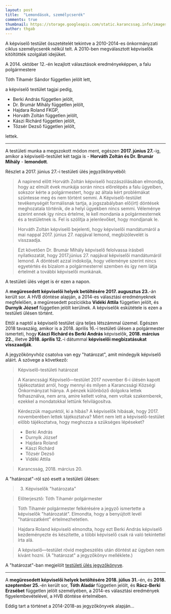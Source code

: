 ```yaml
---
layout: post
title:  "Lemondások, személycserék"
comments: true
thumbnail: https://storage.googleapis.com/static.karancssag.info/images/og/lens-1240004.jpg
author: thgab
---
```

A képviselő testület összetételét tekintve a 2010-2014-es önkormányzati ciklus személycserék nélkül telt. A 2010-ben megválasztott képviselők kitöltötték szolgálati idejüket.

A 2014. október 12.-én lezajlott választások eredményeképpen, a falu polgármestere

Tóth Tihamér Sándor független jelölt lett,

a képviselő testület tagjai pedig,

* Berki András	független jelölt,	
* Dr. Brumár Mihály	független jelölt,	
* Hajdara Roland	FKGP,
* Horváth Zoltán	független jelölt,	
* Kászi Richárd	független jelölt,
* Tőzsér Dezső	független jelölt,

lettek.

---

A testületi munka a megszokott módon ment, egészen **2017. június 27.**-ig, amikor a képviselő-testület két tagja is - **Horváth Zoltán és Dr. Brumár Mihály** - **lemondott**.

Részlet a 2017. június 27.-i testületi ülés jegyzőkönyvéből:

> A napirend előtt Horváth Zoltán képviselő hozzászólásában elmondja, hogy az elmúlt évek munkája során nincs előrelépés a falu ügyeiben, sokszor kérte a polgármestert, hogy az általa kért problémákat szüntesse meg és nem történt semmi. A Képviselő-testület tevékenységét formálisnak tartja, a jogszabályban elő(írt) döntések meghozatala történik, de a helyi ügyekben nincs semmi. Véleménye szerint ennek így nincs értelme, le kell mondania a polgármesternek és a testületnek is. Fel is szólítja a jelenlevőket, hogy mondjanak le.

> Horváth Zoltán képviselő bejelenti, hogy képviselői mandátumáról a mai nappal 2017. június 27. napjával lemond, megbízólevelét is visszaadja.

> Ezt követően Dr. Brumár Mihály képviselő felolvassa írásbeli nyilatkozatát, hogy 2017.június 27. napjával képviselői mandátumáról lemond.
A döntését azzal indokolja, hogy véleménye szerint nincs egyetértés és bizalom a polgármesterrel szemben és így nem látja értelmét a további képviselői munkának.

A testületi ülés véget is ér ezen a napon.


A **megüresedett képviselői helyek betöltésére 2017. augusztus 23.**-án került sor. A HVB döntése alapján, a 2014-es választási eredményeknek megfelelően, a megüresedett pozíciókba **Vidéki Attila** független jelölt, és **Durnyik József** független jelölt kerülnek. A képviselők eskütétele is ezen a testületi ülésen történt.

Ettől a naptól a képviselő testület újra teljes létszámmal üzemel.
Egészen 2018 tavaszáig, amikor is a 2018. április 16.-i testületi ülésen a polgármester ismerteti, hogy **Kászi Richárd és Berki András** képviselők, **2018. március 22.**, illetve **2018. április 12.**-i dátummal **képviselői megbizatásukat visszaadják**.

A jegyzőkönyvhöz csatolva van egy "határozat", amit mindegyik képviselő aláírt. A szövege a következő:

> Képviselő-testületi határozat

> A Karancssági Képviselő—testület 2017 november 6-i ülésén kapott tájékoztatást arról,
hogy mennyi és milyen a Karancssági Községi Önkormányzat hiánya. A pénzek különböző
dolgokra lettek felhasználva, nem arra, amire kellett volna, nem voltak szakemberek, ezekkel
a mondatokkal lettünk felvilágosítva.

> Kérdezzük magunktól, ki a hibás? A képviselők hibásak, hogy 2017. novemberében
lettek tájékoztatva? Miért nem lett a képviselő-testület előbb tájékoztatva, hogy meghozza a
szükséges lépéseket?

>* Berki András
>* Durnyik József
>* Hajdara Roland
>* Kászi Richárd
>* Tőzsér Dezső
>* Vidéki Attila

> Karancsság, 2018. március 20.

A "határozat"-ról szó esett a testületi ülésen:

> 3. Képviselők "határozata"

> Előterjesztő: Tóth Tihamér polgármester

>Tóth Tihamér polgármester felkérésére a jegyző ismertette a képviselők "határozatát". Elmondta, hogy
a benyújtott levél "határozatként" értelmezhetetlen.

>Hajdara Roland képviselö elmondta, hogy ezt Berki András képviselő kezdeményezte és készítette, a
többi képviselő csak rá való tekintettel írta alá.

>A képviselő—testület rövid megbeszélés után döntést az ügyben nem kívánt hozni.
(A "határozat" a jegyzőkönyv melléklete.)

A "határozat"-ban megjelölt [testületi ülés jegyzőkönyve](https://storage.googleapis.com/static.karancssag.info/download/2017_11_06.pdf).

---

A **megüresedett képviselői helyek betöltésére 2018. július 31.**-én, és **2018. szeptember 25.**-én került sor, **Tóth Aladár** független jelölt,
és **Rácz-Berki Erzsébet** független jelölt személyében, a 2014-es választási eredmények figyelembevételével, a HVB döntése értelmében.

Eddig tart a történet a 2014-2018-as jegyzőkönyvek alapján...
